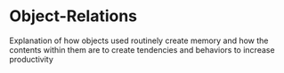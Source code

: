 # Object-Relations
Explanation of how objects used routinely create memory and how the contents within them are to create tendencies and behaviors to increase productivity
